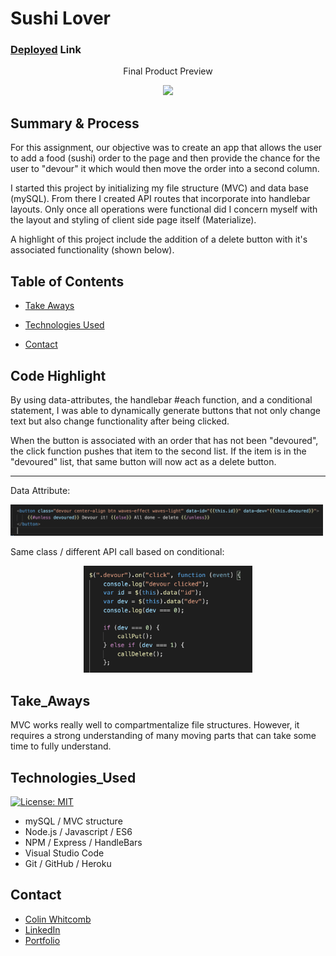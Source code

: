 # Sushi Lover

### [Deployed](https://nameless-bastion-18794.herokuapp.com/) Link

<p align="center">
 Final Product Preview
 </p>
<p align="center">
    <img src="https://media.giphy.com/media/SU8qHfqp7zL67I1nnW/giphy.gif" width="350" />
</p>
  
## Summary & Process
For this assignment, our objective was to create an app that allows the user to add a food (sushi) order to the page and then provide the chance for the user to "devour" it which would then move the order into a second column. 

I started this project by initializing my file structure (MVC) and data base (mySQL). From there I created API routes that incorporate into handlebar layouts. Only once all operations were functional did I concern myself with the layout and styling of client side page itself (Materialize).

A highlight of this project include the addition of a delete button with it's associated functionality (shown below).

## Table of Contents

* [Take Aways](#take_aways)

* [Technologies Used](#technologies_used)

* [Contact](#contact)

## Code Highlight

By using data-attributes, the handlebar #each function, and a conditional statement, I was able to dynamically generate buttons that not only change text but also change functionality after being clicked. 

When the button is associated with an order that has not been "devoured", the click function pushes that item to the second list. If the item is in the "devoured" list, that same button will now act as a delete button.
______________

Data Attribute:
<p>
    <img src="images/ss2.png" width="500" />
</p>

Same class / different API call based on conditional:
<p align="center">
    <img src="images/ss1.png" width="270" />
</p>


## Take_Aways
MVC works really well to compartmentalize file structures. However, it requires a strong understanding of many moving parts that can take some time to fully understand.


## Technologies_Used
[![License: MIT](https://img.shields.io/badge/License-MIT-yellow.svg)](https://opensource.org/licenses/MIT)

- mySQL / MVC structure
- Node.js / Javascript / ES6 
- NPM / Express / HandleBars
- Visual Studio Code
- Git / GitHub / Heroku

## Contact

* [Colin Whitcomb](https://github.com/Colin-Whitcomb)
* [LinkedIn](https://www.linkedin.com/in/colin-whitcomb-b808301a6/)
* [Portfolio](https://colin-whitcomb.github.io/React_Portfolio/)